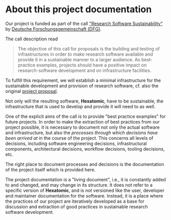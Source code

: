 # About this project documentation

Our project is funded as part of the call 
["Research Software Sustainability"](http://www.dfg.de/en/research_funding/programmes/infrastructure/lis/funding_opportunities/call_proposal_software/)
by [Deutsche Forschungsgemeinschaft (DFG)](http://www.dfg.de/en/).

The call description read

> The objective of this call for proposals is the building and testing of 
infrastructures in order to make research software available and provide it in 
a sustainable manner to a larger audience. As best-practice examples, projects 
should have a positive impact on research-software development and on 
infrastructure facilities.

To fulfill this requirement, we will establish a minimal infrastructure
for the sustainable development and provision of research software, cf. also
the original 
[project proposal](./static/pdf/hexatomic_project_description_website.pdf).

Not only will the resulting software, **Hexatomic**, have to be sustainable, 
the infrastructure that is used to develop and provide it will need to as well.

One of the explicit aims of the call is to provide "best practice examples" for
future projects. In order to make the extraction of best practices from our
project possible, it is necessary to document not only the actual software and
infrastructure, but also the *processes through which decisions have been
arrived at* in the course of the project. This concerns all levels of decisions,
including software engineering decisions, infrastructural components, 
architectural decisions, workflow decisions, tooling decisions, etc.

The right place to document processes and decisions is the documentation of the
project itself which is provided here.

The project documentation is a "living document", i.e., it is constantly added
to and changed, and may change in its structure. It does not refer to a specific 
version of **Hexatomic**, and is not versioned like the user, developer and 
maintainer documentation for the software. Instead, it is a place where the
practices of our project are iteratively developed as a base for discussion and
extraction of good practices in sustainable research software development.